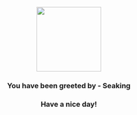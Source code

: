 <p align="center">
    <img src="https://raw.githubusercontent.com/PokeAPI/sprites/master/sprites/pokemon/119.png" width="150" height="150">
</p>
<h3 align="center">You have been greeted by - <b>Seaking</b></h3>
<h3 align="center">Have a nice day!</h3>
